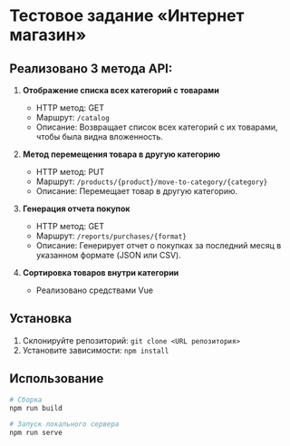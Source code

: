 # Тестовое задание «Интернет магазин»

## Реализовано 3 метода API:

1. **Отображение списка всех категорий с товарами**
    - HTTP метод: GET
    - Маршрут: `/catalog`
    - Описание: Возвращает список всех категорий с их товарами, чтобы была видна вложенность.
  
2. **Метод перемещения товара в другую категорию**
    - HTTP метод: PUT
    - Маршрут: `/products/{product}/move-to-category/{category}`
    - Описание: Перемещает товар в другую категорию.

3. **Генерация отчета покупок**
    - HTTP метод: GET
    - Маршрут: `/reports/purchases/{format}`
    - Описание: Генерирует отчет о покупках за последний месяц в указанном формате (JSON или CSV).
  
4. **Сортировка товаров внутри категории**
    - Реализовано средствами Vue

## Установка

1. Склонируйте репозиторий: `git clone <URL репозитория>`
2. Установите зависимости: `npm install`

## Использование

```bash
# Сборка
npm run build

# Запуск локального сервера
npm run serve
